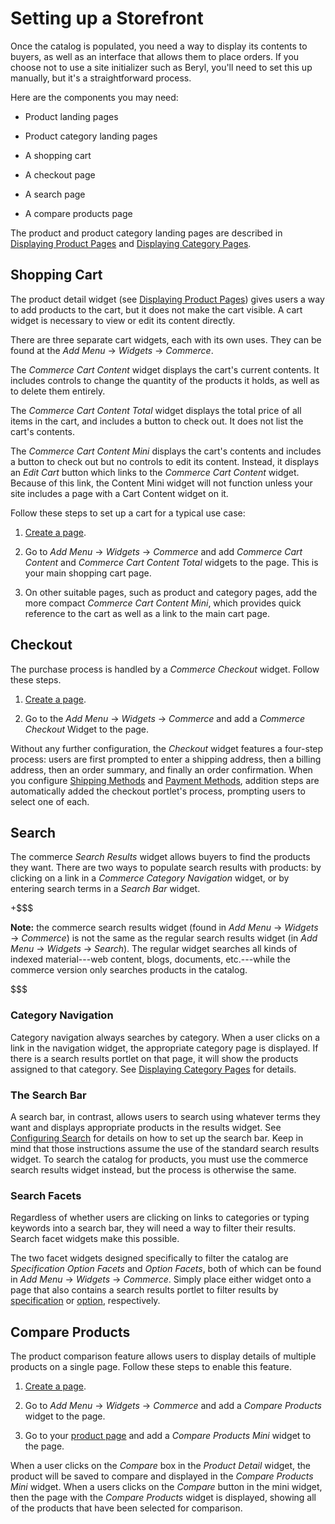 # Setting up a Storefront [](id=setting-up-a-storefront)

Once the catalog is populated, you need a way to display its contents to buyers,
as well as an interface that allows them to place orders. If you choose not to
use a site initializer such as Beryl, you'll need to set this up manually, but
it's a straightforward process.

Here are the components you may need:

- Product landing pages

- Product category landing pages

- A shopping cart

- A checkout page

- A search page

- A compare products page

The product and product category landing pages are described in 
[Displaying Product Pages](/web/liferay-emporio/documentation/-/knowledge_base/1-0/displaying-product-pages)
and [Displaying Category
Pages](/web/liferay-emporio/documentation/-/knowledge_base/1-0/displaying-category-pages).

## Shopping Cart

The product detail widget (see 
[Displaying Product Pages](/web/liferay-emporio/documentation/-/knowledge_base/1-0/displaying-product-pages))
gives users a way to add products to the cart, but it does not make the cart
visible. A cart widget is necessary to view or edit its content directly.

There are three separate cart widgets, each with its own uses. They can be found
at the *Add Menu* &rarr; *Widgets* &rarr; *Commerce*.

The *Commerce Cart Content* widget displays the cart's current contents. It
includes controls to change the quantity of the products it holds, as well as to
delete them entirely.

The *Commerce Cart Content Total* widget displays the total price of all items
in the cart, and includes a button to check out. It does not list the cart's
contents.

The *Commerce Cart Content Mini* displays the cart's contents and includes
a button to check out but no controls to edit its content. Instead, it displays
an *Edit Cart* button which links to the *Commerce Cart Content* widget. Because
of this link, the Content Mini widget will not function unless your site
includes a page with a Cart Content widget on it.

Follow these steps to set up a cart for a typical use case:

1.  [Create a page](/discover/portal/-knowledge_base/7-1/creating-and-managing-pages).

2.  Go to *Add Menu* &rarr; *Widgets* &rarr; *Commerce* and add *Commerce
    Cart Content* and *Commerce Cart Content Total* widgets to the page. This
    is your main shopping cart page.

3.  On other suitable pages, such as product and category pages, add the more
    compact *Commerce Cart Content Mini*, which provides quick reference to the
    cart as well as a link to the main cart page.

## Checkout

The purchase process is handled by a *Commerce Checkout* widget. Follow
these steps.

1.  [Create a page](/discover/portal/-knowledge_base/7-1/creating-and-managing-pages).

2.  Go to the *Add Menu* &rarr; *Widgets* &rarr; *Commerce* and add a *Commerce
    Checkout* Widget to the page.

Without any further configuration, the *Checkout* widget features a four-step
process: users are first prompted to enter a shipping address, then a billing
address, then an order summary, and finally an order confirmation. When you
configure [Shipping
Methods](/web/liferay-emporio/documentation/-/knowledge_base/1-0/shipping-methods)
and [Payment
Methods](/web/liferay-emporio/documentation/-/knowledge_base/1-0/payment-methods),
addition steps are automatically added the checkout portlet's process, prompting
users to select one of each.

## Search

The commerce *Search Results* widget allows buyers to find the products they
want. There are two ways to populate search results with products: by clicking
on a link in a *Commerce Category Navigation* widget, or by entering search
terms in a *Search Bar* widget.

+$$$

**Note:** the commerce search results widget (found in *Add Menu* &rarr;
*Widgets* &rarr; *Commerce*) is not the same as the regular search results
widget (in *Add Menu* &rarr; *Widgets* &rarr; *Search*). The regular widget
searches all kinds of indexed material---web content, blogs, documents,
etc.---while the commerce version only searches products in the catalog.

$$$

### Category Navigation

Category navigation always searches by category. When a user clicks on
a link in the navigation widget, the appropriate category page is displayed. If
there is a search results portlet on that page, it will show the products
assigned to that category. See [Displaying Category
Pages](/web/liferay-emporio/documentation/-/knowledge_base/1-0/displaying-category-pages)
for details.

### The Search Bar

A search bar, in contrast, allows users to search using whatever terms they
want and displays appropriate products in the results widget. See 
[Configuring
Search](/discover/portal/-/knowledge_base/7-1/configuring-search-pages) for
details on how to set up the search bar. Keep in mind that those instructions
assume the use of the standard search results widget. To search the catalog for
products, you must use the commerce search results widget instead, but the
process is otherwise the same.

### Search Facets

Regardless of whether users are clicking on links to categories or typing
keywords into a search bar, they will need a way to filter their results. Search
facet widgets make this possible.

The two facet widgets designed specifically to filter the catalog are
*Specification Option Facets* and *Option Facets*, both of which can be found in
*Add Menu* &rarr; *Widgets* &rarr; *Commerce*. Simply place either widget onto
a page that also contains a search results portlet to filter results by
[specification](/web/liferay-emporio/documentations/-/knowledge_base/7-1/specifications)
or [option](/web/liferay-emporio/documentation/-/knowledge_base/7-1/options),
respectively.

## Compare Products

The product comparison feature allows users to display details of multiple
products on a single page. Follow these steps to enable this feature.

1.  [Create a page](/discover/portal/-knowledge_base/7-1/creating-and-managing-pages).

2.  Go to *Add Menu* &rarr; *Widgets* &rarr; *Commerce* and add a *Compare
    Products* widget to the page.

3.  Go to your 
    [product page](/web/liferay-emporio/documentation/-/knowledge_base/1-0/displaying-product-pages) 
    and add a *Compare Products Mini* widget to the page.

When a user clicks on the *Compare* box in the *Product Detail* widget, the
product will be saved to compare and displayed in the *Compare Products Mini*
widget. When a users clicks on the *Compare* button in the mini widget, then the
page with the *Compare Products* widget is displayed, showing all of the
products that have been selected for comparison.
